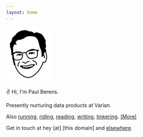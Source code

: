 ```yaml
---
layout: home
---
```

<img src="/assets/images/pmb.avatar.tr.png" width="25%" height="25%">

✌ Hi, I'm Paul Berens.

Presently nurturing data products at Varian.

Also [running](/run/), [riding](/cycling/), [reading](/books/), [writing](/blog/), [tinkering](/learning/). [(More)](/infobox/)

Get in touch at hey [at] [this domain] and [elsewhere](/contact/).